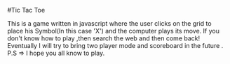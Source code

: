 #Tic Tac Toe



This is a game written in javascript where the user clicks on the grid to place his Symbol(In this case 'X') and the computer plays its move. If you don't know how to play ,then search the web and then come back! Eventually I will try to bring two player mode and scoreboard in the future . P.S => I hope you all know to play.
